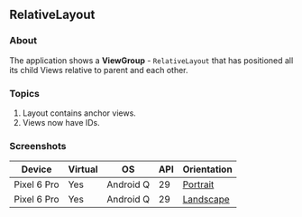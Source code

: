## RelativeLayout

### About

The application shows a <b>ViewGroup</b> - ```RelativeLayout``` that has positioned all its child Views relative to parent and each other.

### Topics

1. Layout contains anchor views.
2. Views now have IDs.

### Screenshots

| Device      | Virtual | OS        | API | Orientation                                                                                                         |
|-------------|---------|-----------|-----|---------------------------------------------------------------------------------------------------------------------|
| Pixel 6 Pro | Yes     | Android Q | 29  | [Portrait](https://user-images.githubusercontent.com/122201501/224492456-adf7fbb5-46d4-4fd0-87c7-8eafb0182348.png)  |
| Pixel 6 Pro | Yes     | Android Q | 29  | [Landscape](https://user-images.githubusercontent.com/122201501/224492454-fc6c0744-14d5-4cfa-8f1c-d8aaec9af266.png) |
